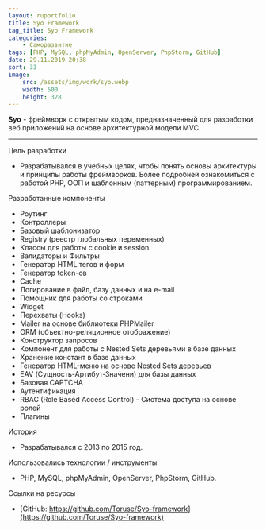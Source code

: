 ```yaml
---
layout: ruportfolio
title: Syo Framework
tag_title: Syo Framework
categories:
    - Саморазвитие
tags: [PHP, MySQL, phpMyAdmin, OpenServer, PhpStorm, GitHub]
date: 29.11.2019 20:38
sort: 33
image: 
    src: /assets/img/work/syo.webp 
    width: 500
    height: 328
---
```


**Syo** - фреймворк с открытым кодом, предназначенный для разработки веб приложений на основе архитектурной модели MVC.

---

Цель разработки

* Разрабатывался в учебных целях, чтобы понять основы архитектуры и принципы работы фреймворков. Более подробней 
ознакомиться с работой PHP, ООП и шаблонным (паттерным) программированием.

Разработанные компоненты

* Роутинг
* Контроллеры
* Базовый шаблонизатор
* Registry (реестр глобальных переменных)
* Классы для работы с cookie и session
* Валидаторы и Фильтры
* Генератор HTML тегов и форм
* Генератор token-ов
* Cache
* Логирование в файл, базу данных и на e-mail
* Помощник для работы со строками
* Widget
* Перехваты (Hooks)
* Mailer на основе библиотеки PHPMailer
* ORM (объектно-реляционное отображение)
* Конструктор запросов
* Компонент для работы с Nested Sets деревьями в базе данных
* Хранение констант в базе данных
* Генератор HTML-меню на основе Nested Sets деревьев
* EAV (Сущность-Артибут-Значени) для базы данных
* Базовая CAPTCHA
* Аутентификация
* RBAC (Role Based Access Control) - Система доступа на основе ролей
* Плагины

История

* Разрабатывался с 2013 по 2015 год.

Использовались технологии / инструменты

* PHP, MySQL, phpMyAdmin, OpenServer, PhpStorm, GitHub.
	
Ссылки на ресурсы

* [GitHub: https://github.com/Toruse/Syo-framework](https://github.com/Toruse/Syo-framework)

